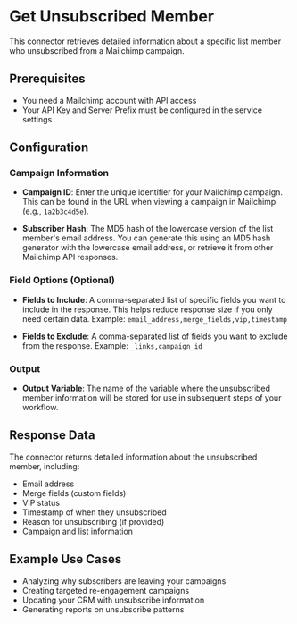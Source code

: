 # Get Unsubscribed Member

This connector retrieves detailed information about a specific list member who unsubscribed from a Mailchimp campaign.

## Prerequisites

- You need a Mailchimp account with API access
- Your API Key and Server Prefix must be configured in the service settings

## Configuration

### Campaign Information

- **Campaign ID**: Enter the unique identifier for your Mailchimp campaign. This can be found in the URL when viewing a campaign in Mailchimp (e.g., `1a2b3c4d5e`).

- **Subscriber Hash**: The MD5 hash of the lowercase version of the list member's email address. You can generate this using an MD5 hash generator with the lowercase email address, or retrieve it from other Mailchimp API responses.

### Field Options (Optional)

- **Fields to Include**: A comma-separated list of specific fields you want to include in the response. This helps reduce response size if you only need certain data.
  Example: `email_address,merge_fields,vip,timestamp`

- **Fields to Exclude**: A comma-separated list of fields you want to exclude from the response.
  Example: `_links,campaign_id`

### Output

- **Output Variable**: The name of the variable where the unsubscribed member information will be stored for use in subsequent steps of your workflow.

## Response Data

The connector returns detailed information about the unsubscribed member, including:

- Email address
- Merge fields (custom fields)
- VIP status
- Timestamp of when they unsubscribed
- Reason for unsubscribing (if provided)
- Campaign and list information

## Example Use Cases

- Analyzing why subscribers are leaving your campaigns
- Creating targeted re-engagement campaigns
- Updating your CRM with unsubscribe information
- Generating reports on unsubscribe patterns